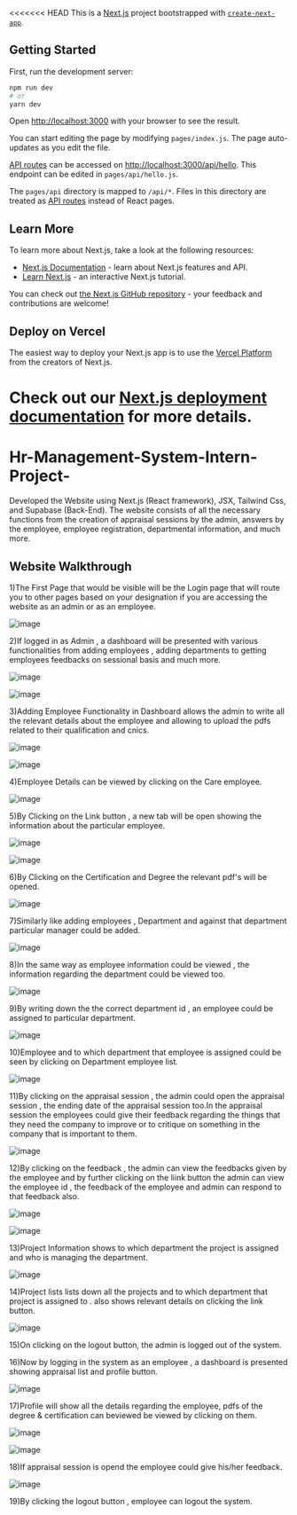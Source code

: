 <<<<<<< HEAD
This is a [Next.js](https://nextjs.org/) project bootstrapped with [`create-next-app`](https://github.com/vercel/next.js/tree/canary/packages/create-next-app).

## Getting Started

First, run the development server:

```bash
npm run dev
# or
yarn dev
```

Open [http://localhost:3000](http://localhost:3000) with your browser to see the result.

You can start editing the page by modifying `pages/index.js`. The page auto-updates as you edit the file.

[API routes](https://nextjs.org/docs/api-routes/introduction) can be accessed on [http://localhost:3000/api/hello](http://localhost:3000/api/hello). This endpoint can be edited in `pages/api/hello.js`.

The `pages/api` directory is mapped to `/api/*`. Files in this directory are treated as [API routes](https://nextjs.org/docs/api-routes/introduction) instead of React pages.

## Learn More

To learn more about Next.js, take a look at the following resources:

- [Next.js Documentation](https://nextjs.org/docs) - learn about Next.js features and API.
- [Learn Next.js](https://nextjs.org/learn) - an interactive Next.js tutorial.

You can check out [the Next.js GitHub repository](https://github.com/vercel/next.js/) - your feedback and contributions are welcome!

## Deploy on Vercel

The easiest way to deploy your Next.js app is to use the [Vercel Platform](https://vercel.com/new?utm_medium=default-template&filter=next.js&utm_source=create-next-app&utm_campaign=create-next-app-readme) from the creators of Next.js.

Check out our [Next.js deployment documentation](https://nextjs.org/docs/deployment) for more details.
=======
# Hr-Management-System-Intern-Project-
Developed the Website using Next.js (React framework), JSX, Tailwind Css, and Supabase (Back-End). The website consists of all the necessary functions from the creation of appraisal sessions by the admin, answers by the employee, employee registration, departmental information, and much more.
## Website Walkthrough
 1)The First Page that would be visible will be the Login page that will route you to other pages based on your designation if you are accessing the website as an admin or as an employee.

![image](https://github.com/Wasie-Ur-Rahman/Hr-Management-System-Intern-Project-/assets/60887390/3741848f-2a54-4419-a72d-8114f6f6cb24)

 2)If logged in as Admin , a dashboard will be presented with various functionalities from adding employees , adding departments to getting employees feedbacks on sessional basis and much more.

![image](https://github.com/Wasie-Ur-Rahman/Hr-Management-System-Intern-Project-/assets/60887390/d9629d6e-67df-4930-8ff9-6402ea873fea)

![image](https://github.com/Wasie-Ur-Rahman/Hr-Management-System-Intern-Project-/assets/60887390/ff843064-1f10-48e4-bb53-b33a1f08228d)

 3)Adding Employee Functionality in Dashboard allows the admin to write all the relevant details about the employee and allowing to upload the pdfs related to their qualification and cnics.

 ![image](https://github.com/Wasie-Ur-Rahman/Hr-Management-System-Intern-Project-/assets/60887390/a7c4e891-c495-4914-8882-063dff3b59db)
 
 ![image](https://github.com/Wasie-Ur-Rahman/Hr-Management-System-Intern-Project-/assets/60887390/a93f1cb7-840a-4a2f-be2e-3cf5523b8a92)
 
 4)Employee Details can be viewed by clicking on the Care employee.
 
 ![image](https://github.com/Wasie-Ur-Rahman/Hr-Management-System-Intern-Project-/assets/60887390/4c2b504b-7a75-4600-b144-618dfae793af)

 5)By Clicking on the Link button , a new tab will be open showing the information about the particular employee.

 ![image](https://github.com/Wasie-Ur-Rahman/Hr-Management-System-Intern-Project-/assets/60887390/db87ec2d-10d2-4773-95a8-ae60c4c108b1)

 ![image](https://github.com/Wasie-Ur-Rahman/Hr-Management-System-Intern-Project-/assets/60887390/ef1a28fa-f99c-4f72-966b-c4cdaeb1d267)

 6)By Clicking on the Certification and Degree the relevant pdf's will be opened.

![image](https://github.com/Wasie-Ur-Rahman/Hr-Management-System-Intern-Project-/assets/60887390/6dcddb25-ca3e-4c72-873c-9e26ccc1a14a)

 7)Similarly like adding employees , Department and against that department particular manager could be added.

 ![image](https://github.com/Wasie-Ur-Rahman/Hr-Management-System-Intern-Project-/assets/60887390/12566e6e-2284-4419-b7e2-00c217a8ad85)

 8)In the same way as employee information could be viewed , the information regarding the department could be viewed too.

  ![image](https://github.com/Wasie-Ur-Rahman/Hr-Management-System-Intern-Project-/assets/60887390/8f976ed6-cb67-4d8a-9fff-f2d2e38618cd)

 9)By writing down the the correct department id , an employee could be assigned to particular department.

![image](https://github.com/Wasie-Ur-Rahman/Hr-Management-System-Intern-Project-/assets/60887390/57cfaf80-4853-4362-81f9-f4c37d334712)

10)Employee and to which department that employee is assigned could be seen by clicking on Department employee list.

![image](https://github.com/Wasie-Ur-Rahman/Hr-Management-System-Intern-Project-/assets/60887390/ca105e39-7394-455d-af7d-a17a2673eb15)

11)By clicking on the appraisal session , the admin could open the appraisal session , the ending date of the appraisal session too.In the appraisal session the employees could give their feedback regarding the things that they need the company to improve or to critique on something in the company that is important to them.

![image](https://github.com/Wasie-Ur-Rahman/Hr-Management-System-Intern-Project-/assets/60887390/aef522f4-b557-4dbb-b91d-4c31d13cc366)

12)By clicking on the feedback , the admin can view the feedbacks given by the employee and by further clicking on the liink button the admin can view the employee id , the feedback of the employee and admin can respond to that feedback also.

![image](https://github.com/Wasie-Ur-Rahman/Hr-Management-System-Intern-Project-/assets/60887390/5dfdf2e0-d4af-460c-8561-208560a9a909)

![image](https://github.com/Wasie-Ur-Rahman/Hr-Management-System-Intern-Project-/assets/60887390/02901e01-bc0c-47c8-9f39-3c66abc453c3)

13)Project Information shows to which department the project is assigned and who is managing the department.

![image](https://github.com/Wasie-Ur-Rahman/Hr-Management-System-Intern-Project-/assets/60887390/02e823b7-646f-4d2c-9024-a6dfb7144a93)

14)Project lists lists down all the projects and to which department that project is assigned to . also shows relevant details on clicking the link button.

![image](https://github.com/Wasie-Ur-Rahman/Hr-Management-System-Intern-Project-/assets/60887390/efcde511-6ea3-43e0-9d11-8111c0d613a6)

15)On clicking on the logout button, the admin is logged out of the system.

16)Now by logging in the system as an employee , a dashboard is presented showing appraisal list and profile button.

![image](https://github.com/Wasie-Ur-Rahman/Hr-Management-System-Intern-Project-/assets/60887390/74acc360-da96-42b4-987e-e59fad5b5346)

17)Profile will show all the details regarding the employee, pdfs of the degree & certification can beviewed be viewed by clicking on them.

![image](https://github.com/Wasie-Ur-Rahman/Hr-Management-System-Intern-Project-/assets/60887390/2b59ed06-4f96-4d1a-afe9-7d52422796d0)

![image](https://github.com/Wasie-Ur-Rahman/Hr-Management-System-Intern-Project-/assets/60887390/b99d0482-122b-4f2f-847d-d40db2dd3d72)

18)If appraisal session is opend the employee could give his/her feedback.

![image](https://github.com/Wasie-Ur-Rahman/Hr-Management-System-Intern-Project-/assets/60887390/bdce4810-a47f-4736-b576-cf15bcb0c802)

19)By clicking the logout button , employee can logout the system.



















